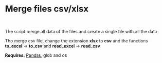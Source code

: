 <h1>Merge files csv/xlsx</h1>
<br>
<p>The script merge all data of the files and create a single file with all the data</p>
<p>Tho merge csv file, change the extension <b>xlsx</b> to <b>csv</b> and the functions <b>to_excel</b> -> <b>to_csv</b> and <b>read_excel</b> -> <b>read_csv</b></p>
<p><b>Requires:</b> <a href="https://pandas.pydata.org/">Pandas</a>, glob and os</p>
